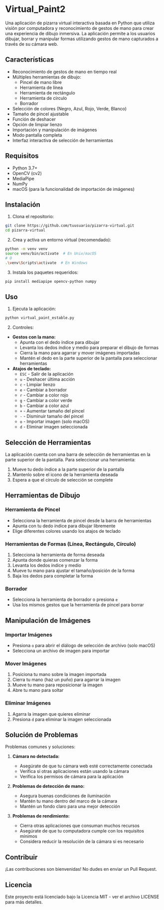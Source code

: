 # Virtual_Paint2

Una aplicación de pizarra virtual interactiva basada en Python que utiliza visión por computadora y reconocimiento de gestos de mano para crear una experiencia de dibujo inmersiva. La aplicación permite a los usuarios dibujar, borrar y manipular formas utilizando gestos de mano capturados a través de su cámara web.

## Características

- Reconocimiento de gestos de mano en tiempo real
- Múltiples herramientas de dibujo:
  - Pincel de mano libre
  - Herramienta de línea
  - Herramienta de rectángulo
  - Herramienta de círculo
  - Borrador
- Selección de colores (Negro, Azul, Rojo, Verde, Blanco)
- Tamaño de pincel ajustable
- Función de deshacer
- Opción de limpiar lienzo
- Importación y manipulación de imágenes
- Modo pantalla completa
- Interfaz interactiva de selección de herramientas

## Requisitos

- Python 3.7+
- OpenCV (cv2)
- MediaPipe
- NumPy
- macOS (para la funcionalidad de importación de imágenes)

## Instalación

1. Clona el repositorio:
```bash
git clone https://github.com/tuusuario/pizarra-virtual.git
cd pizarra-virtual
```

2. Crea y activa un entorno virtual (recomendado):
```bash
python -m venv venv
source venv/bin/activate  # En Unix/macOS
# O
.\venv\Scripts\activate  # En Windows
```

3. Instala los paquetes requeridos:
```bash
pip install mediapipe opencv-python numpy
```

## Uso

1. Ejecuta la aplicación:
```bash
python virtual_paint_estable.py
```

2. Controles:
- **Gestos con la mano:**
  - Apunta con el dedo índice para dibujar
  - Levanta los dedos índice y medio para preparar el dibujo de formas
  - Cierra la mano para agarrar y mover imágenes importadas
  - Mantén el dedo en la parte superior de la pantalla para seleccionar herramientas
- **Atajos de teclado:**
  - `ESC` - Salir de la aplicación
  - `u` - Deshacer última acción
  - `c` - Limpiar lienzo
  - `e` - Cambiar a borrador
  - `r` - Cambiar a color rojo
  - `g` - Cambiar a color verde
  - `b` - Cambiar a color azul
  - `+` - Aumentar tamaño del pincel
  - `-` - Disminuir tamaño del pincel
  - `o` - Importar imagen (solo macOS)
  - `d` - Eliminar imagen seleccionada

## Selección de Herramientas

La aplicación cuenta con una barra de selección de herramientas en la parte superior de la pantalla. Para seleccionar una herramienta:
1. Mueve tu dedo índice a la parte superior de la pantalla
2. Mantenlo sobre el icono de la herramienta deseada
3. Espera a que el círculo de selección se complete

## Herramientas de Dibujo

### Herramienta de Pincel
- Selecciona la herramienta de pincel desde la barra de herramientas
- Apunta con tu dedo índice para dibujar libremente
- Elige diferentes colores usando los atajos de teclado

### Herramientas de Formas (Línea, Rectángulo, Círculo)
1. Selecciona la herramienta de forma deseada
2. Apunta donde quieras comenzar la forma
3. Levanta los dedos índice y medio
4. Mueve tu mano para ajustar el tamaño/posición de la forma
5. Baja los dedos para completar la forma

### Borrador
- Selecciona la herramienta de borrador o presiona `e`
- Usa los mismos gestos que la herramienta de pincel para borrar

## Manipulación de Imágenes

### Importar Imágenes
- Presiona `o` para abrir el diálogo de selección de archivo (solo macOS)
- Selecciona un archivo de imagen para importar

### Mover Imágenes
1. Posiciona tu mano sobre la imagen importada
2. Cierra tu mano (haz un puño) para agarrar la imagen
3. Mueve tu mano para reposicionar la imagen
4. Abre tu mano para soltar

### Eliminar Imágenes
1. Agarra la imagen que quieres eliminar
2. Presiona `d` para eliminar la imagen seleccionada

## Solución de Problemas

Problemas comunes y soluciones:

1. **Cámara no detectada:**
   - Asegúrate de que tu cámara web esté correctamente conectada
   - Verifica si otras aplicaciones están usando la cámara
   - Verifica los permisos de cámara para la aplicación

2. **Problemas de detección de mano:**
   - Asegura buenas condiciones de iluminación
   - Mantén tu mano dentro del marco de la cámara
   - Mantén un fondo claro para una mejor detección

3. **Problemas de rendimiento:**
   - Cierra otras aplicaciones que consuman muchos recursos
   - Asegúrate de que tu computadora cumple con los requisitos mínimos
   - Considera reducir la resolución de la cámara si es necesario

## Contribuir

¡Las contribuciones son bienvenidas! No dudes en enviar un Pull Request.

## Licencia

Este proyecto está licenciado bajo la Licencia MIT - ver el archivo LICENSE para más detalles.
